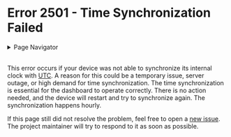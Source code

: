# Error 2501 - Time Synchronization Failed

<details>
<summary>Page Navigator</summary>
<ul style="list-style: '▶  '"><li><a href="../">Main Page</a></li>
<li><a href="../errors">Error Pages</a></li>
<li><a href="https://github.com/smolinde/iot-dashboard/issues">Other Issues</a></li></ul>
</details><br>

This error occurs if your device was not able to synchronize its internal clock with [UTC](https://en.wikipedia.org/wiki/Coordinated_Universal_Time). A reason for this could be a temporary issue, server outage, or high demand for time synchronization. The time synchronization is essential for the dashboard to operate correctly. There is no action needed, and the device will restart and try to synchronize again. The synchronization happens hourly. 

If this page still did not resolve the problem, feel free to open a [new issue](https://github.com/smolinde/iot-dashboard/issues/new?template=BLANK_ISSUE). The project maintainer will try to respond to it as soon as possible.